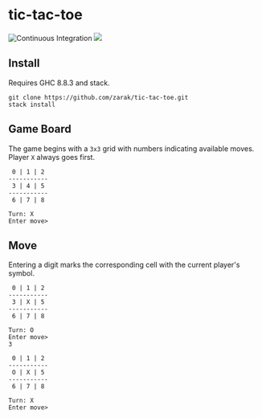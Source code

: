 # tic-tac-toe

![Continuous Integration](https://github.com/zarak/tic-tac-toe/workflows/Continuous%20Integration/badge.svg)
![](https://media.istockphoto.com/photos/tic-tac-toe-game-picture-id884358528?k=6&m=884358528&s=612x612&w=0&h=0rihYQYvBX7sPnugkddA77c0uDswevGaRD9xScW5kM0=)

## Install
Requires GHC 8.8.3 and stack.
```
git clone https://github.com/zarak/tic-tac-toe.git
stack install
```

## Game Board
The game begins with a `3x3` grid with numbers indicating available moves.
Player `X` always goes first.
```
 0 | 1 | 2
-----------
 3 | 4 | 5
-----------
 6 | 7 | 8

Turn: X
Enter move>
```

## Move
Entering a digit marks the corresponding cell with the current player's symbol.
```
 0 | 1 | 2
-----------
 3 | X | 5
-----------
 6 | 7 | 8

Turn: O
Enter move>
3

 0 | 1 | 2
-----------
 O | X | 5
-----------
 6 | 7 | 8

Turn: X
Enter move>
```
